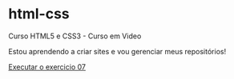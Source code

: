 # html-css
 Curso HTML5 e CSS3 - Curso em Video

Estou aprendendo a criar sites e vou gerenciar meus repositórios!

<a href="https://atthums.github.io/html-css/exercicios/ex006/index.html">Executar o exercicio 07</a>